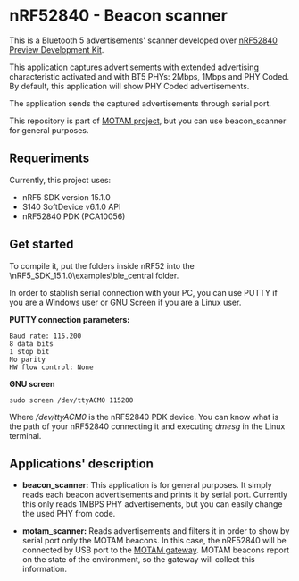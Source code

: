 # nRF52840 - Beacon scanner #

This is a Bluetooth 5 advertisements' scanner developed over [nRF52840 Preview Development Kit](https://www.nordicsemi.com/eng/Products/nRF52840-DK).

This application captures advertisements with extended advertising characteristic activated and with BT5 PHYs: 2Mbps, 1Mbps and PHY Coded. By default, this application will show PHY Coded advertisements.

The application sends the captured advertisements through serial port.

This repository is part of [MOTAM project](https://www.nics.uma.es/projects/motam), but you can use beacon_scanner for general purposes.

## Requeriments

Currently, this project uses:
-   nRF5 SDK version 15.1.0
-   S140 SoftDevice v6.1.0 API
-   nRF52840 PDK (PCA10056)

## Get started

To compile it, put the folders inside nRF52 into the \nRF5_SDK_15.1.0\examples\ble_central folder.

In order to stablish serial connection with your PC, you can use PUTTY if you are a Windows user or GNU Screen if you are a Linux user.

**PUTTY connection parameters:**

    Baud rate: 115.200
    8 data bits
    1 stop bit
    No parity
    HW flow control: None

**GNU screen**

    sudo screen /dev/ttyACM0 115200
    
Where */dev/ttyACM0* is the nRF52840 PDK device. You can know what is the path of your nRF52840 connecting it and executing *dmesg* in the Linux terminal.

## Applications' description

- **beacon_scanner:** This application is for general purposes. It simply reads each beacon advertisements and prints it by serial port. Currently this only reads 1MBPS PHY advertisements, but you can easily change the used PHY from code.

- **motam_scanner:** Reads advertisements and filters it in order to show by serial port only the MOTAM beacons. In this case, the nRF52840 will be connected by USB port to the [MOTAM gateway](https://github.com/nicslabdev/MOTAM-Gateway). MOTAM beacons report on the state of the environment, so the gateway will collect this information.
